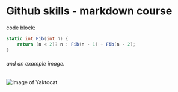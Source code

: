 # Github skills - markdown course


code block: 
``` C#
static int Fib(int n) {
    return (n < 2)? n : Fib(n - 1) + Fib(n - 2);
}
```


###### and an example image.
![Image of Yaktocat](https://octodex.github.com/images/yaktocat.png)
